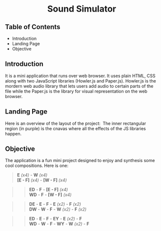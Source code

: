 <center>

# Sound Simulator

</center>


## Table of Contents
- Introduction
- Landing Page
- Objective


## Introduction
It is a mini application that runs over web browser. It uses plain HTML, CSS along with two JavaScript libraries (Howler.js and Paper.js). Howler.js is the mordern web audio
library that lets users add audio to certain parts of the file while the Paper.js is the library for visual representation on the web browser.


## Landing Page
Here is an overview of the layout of the project:
<img src="">
The inner rectangular region (in purple) is the cnavas where all the effects of the JS libraries happen.
<img src="">


## Objective
The application is a fun mini project designed to enjoy and synthesis some cool compositions. Here is one:<br>
> **E** *(x4)* - **W** *(x4)* <br>
> **[E - F]** *(x4)* - **[W - F]** *(x4)* <br>

>> **ED** - **F** - **[E - F]** *(x4)* <br>
>> **WD** - **F** - **[W - F]** *(x4)* <br>

>> **DE** - **E** - **F** - **E** *(x2)* - **F** *(x2)* <br>
>> **DW** - **W** - **F** - **W** *(x2)* - **F** *(x2)* <br>

>> **ED** - **E** - **F** - **EY** - **E** *(x2)* - **F** <br>
>> **WD** - **W** - **F** - **WY** - **W** *(x2)* - **F** <br>
